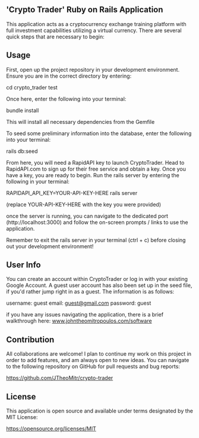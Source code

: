 'Crypto Trader' Ruby on Rails Application
---------------

This application acts as a cryptocurrency exchange training platform with full investment capabilities utilizing a virtual currency. There are several quick steps that are necessary to begin:

Usage
-----
First, open up the project repository in your development environment. Ensure you are in the correct directory by entering:

cd crypto_trader test

Once here, enter the following into your terminal:

bundle install

This will install all necessary dependencies from the Gemfile

To seed some preliminary information into the database, enter the following into your terminal:

rails db:seed

From here, you will need a RapidAPI key to launch CryptoTrader.  Head to RapidAPI.com to sign up for their free service and obtain a key.  Once you have a key, you are ready to begin. Run the rails server by entering the following in your terminal:

RAPIDAPI_API_KEY=YOUR-API-KEY-HERE rails server

(replace YOUR-API-KEY-HERE with the key you were provided)

once the server is running, you can navigate to the dedicated port (http://localhost:3000) and follow the on-screen prompts / links to use the application.

Remember to exit the rails server in your terminal (ctrl + c) before closing out your development environment!

User Info
--------
You can create an account within CryptoTrader or log in with your existing Google Account.  A guest user account has also been set up in the seed file, if you'd rather jump right in as a guest. The information is as follows:

username: guest
email: guest@gmail.com
password: guest


if you have any issues navigating the application, there is a brief walkthrough here: 
www.johntheomitropoulos.com/software

Contribution
---------
All collaborations are welcome! I plan to continue my work on this project in order to add features, and am always open to new ideas. You can navigate to the following repository on GitHub for pull requests and bug reports:

https://github.com/JTheoMitr/crypto-trader

License
------
This application is open source and available under terms designated by the MIT License:

https://opensource.org/licenses/MIT
